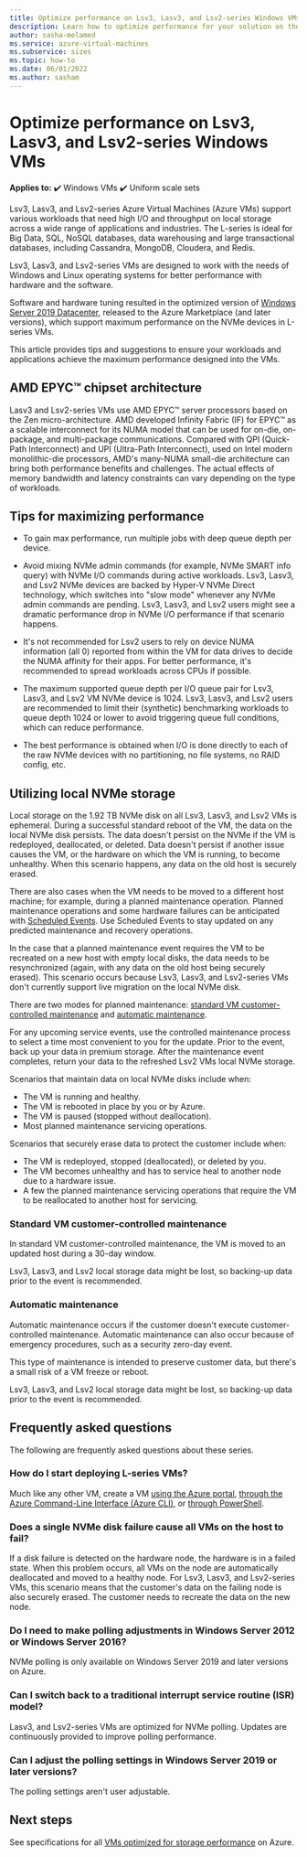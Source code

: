 ```yaml
--- 
title: Optimize performance on Lsv3, Lasv3, and Lsv2-series Windows VMs
description: Learn how to optimize performance for your solution on the Lsv2-series Windows virtual machines (VMs) on Azure.
author: sasha-melamed
ms.service: azure-virtual-machines
ms.subservice: sizes
ms.topic: how-to
ms.date: 06/01/2022
ms.author: sasham
--- 
```

# Optimize performance on Lsv3, Lasv3, and Lsv2-series Windows VMs

**Applies to:** :heavy_check_mark: Windows VMs :heavy_check_mark: Uniform scale sets 

Lsv3, Lasv3, and Lsv2-series Azure Virtual Machines (Azure VMs) support various workloads that need high I/O and throughput on local storage across a wide range of applications and industries. The L-series is ideal for Big Data, SQL, NoSQL databases, data warehousing and large transactional databases, including Cassandra, MongoDB, Cloudera, and Redis. 

Lsv3, Lasv3, and Lsv2-series VMs are designed to work with the needs of Windows and Linux operating systems for better performance with hardware and the software.  

Software and hardware tuning resulted in the optimized version of [Windows Server 2019 Datacenter](https://www.microsoft.com/cloud-platform/windows-server-pricing), released to the Azure Marketplace (and later versions), which support maximum performance on the NVMe devices in L-series VMs. 

This article provides tips and suggestions to ensure your workloads and applications achieve the maximum performance designed into the VMs. 

## AMD EPYC&trade; chipset architecture 

Lasv3 and Lsv2-series VMs use AMD EPYC&trade; server processors based on the Zen micro-architecture. AMD developed Infinity Fabric (IF) for EPYC&trade; as a scalable interconnect for its NUMA model that can be  used for on-die, on-package, and multi-package communications. Compared with QPI (Quick-Path Interconnect) and UPI (Ultra-Path Interconnect), used on Intel modern monolithic-die processors, AMD's many-NUMA small-die architecture can bring both performance benefits and challenges. The actual effects of memory bandwidth and latency constraints can vary depending on the type of workloads. 

## Tips for maximizing performance 

- To gain max performance, run multiple jobs with deep queue depth per device. 

- Avoid mixing NVMe admin commands (for example, NVMe SMART info query) with NVMe I/O commands during active workloads. Lsv3, Lasv3, and Lsv2 NVMe devices are backed by Hyper-V NVMe Direct technology, which switches into "slow mode" whenever any NVMe admin commands are pending. Lsv3, Lasv3, and Lsv2 users might see a dramatic performance drop in NVMe I/O performance if that scenario happens. 

- It's not recommended for Lsv2 users to rely on device NUMA information (all 0) reported from within the VM for data drives to decide the NUMA affinity for their apps. For better performance, it's recommended to spread workloads across CPUs if possible. 

- The maximum supported queue depth per I/O queue pair for Lsv3, Lasv3, and Lsv2 VM NVMe device is 1024. Lsv3, Lasv3, and Lsv2 users are recommended to limit their (synthetic) benchmarking workloads to queue depth 1024 or lower to avoid triggering queue full conditions, which can reduce performance. 

- The best performance is obtained when I/O is done directly to each of the raw NVMe devices with no partitioning, no file systems, no RAID config, etc. 
## Utilizing local NVMe storage 

Local storage on the 1.92 TB NVMe disk on all Lsv3, Lasv3, and Lsv2 VMs is ephemeral. During a successful standard reboot of the VM, the data on the local NVMe disk persists. The data doesn't persist on the NVMe if the VM is redeployed, deallocated, or deleted. Data doesn't persist if another issue causes the VM, or the hardware on which the VM is running, to become unhealthy. When this scenario happens, any data on the old host is securely erased. 

There are also cases when the VM needs to be moved to a different host machine; for example, during a planned maintenance operation. Planned maintenance operations and some hardware failures can be anticipated with [Scheduled Events](scheduled-events.md). Use Scheduled Events to stay updated on any predicted maintenance and recovery operations. 

In the case that a planned maintenance event requires the VM to be recreated on a new host with empty local disks, the data needs to be resynchronized (again, with any data on the old host being securely erased). This scenario occurs because Lsv3, Lasv3, and Lsv2-series VMs don't currently support live migration on the local NVMe disk. 

There are two modes for planned maintenance: [standard VM customer-controlled maintenance](#standard-vm-customer-controlled-maintenance) and [automatic maintenance](#automatic-maintenance).

For any upcoming service events, use the controlled maintenance process to select a time most convenient to you for the update. Prior to the event, back up your data in premium storage. After the maintenance event completes, return your data to the refreshed Lsv2 VMs local NVMe storage. 

Scenarios that maintain data on local NVMe disks include when: 

- The VM is running and healthy. 
- The VM is rebooted in place by you or by Azure. 
- The VM is paused (stopped without deallocation). 
- Most planned maintenance servicing operations. 

Scenarios that securely erase data to protect the customer include when: 

- The VM is redeployed, stopped (deallocated), or deleted by you. 
- The VM becomes unhealthy and has to service heal to another node due to a hardware issue. 
- A few the planned maintenance servicing operations that require the VM to be reallocated to another host for servicing. 

### Standard VM customer-controlled maintenance 

In standard VM customer-controlled maintenance, the VM is moved to an updated host during a 30-day window. 

Lsv3, Lasv3, and Lsv2 local storage data might be lost, so backing-up data prior to the event is recommended. 

### Automatic maintenance 

Automatic maintenance occurs if the customer doesn't execute customer-controlled maintenance. Automatic maintenance can also occur because of emergency procedures, such as a security zero-day event. 

This type of maintenance is intended to preserve customer data, but there's a small risk of a VM freeze or reboot. 

Lsv3, Lasv3, and Lsv2 local storage data might be lost, so backing-up data prior to the event is recommended. 

## Frequently asked questions 

The following are frequently asked questions about these series.

### How do I start deploying L-series VMs?   

Much like any other VM, create a VM [using the Azure portal](quick-create-portal.md), [through the Azure Command-Line Interface (Azure CLI)](quick-create-cli.md), or [through PowerShell](quick-create-powershell.md).

### Does a single NVMe disk failure cause all VMs on the host to fail? 

If a disk failure is detected on the hardware node, the hardware is in a failed state. When this problem occurs, all VMs on the node are automatically deallocated and moved to a healthy node. For Lsv3, Lasv3, and Lsv2-series VMs, this scenario means that the customer's data on the failing node is also securely erased. The customer needs to recreate the data on the new node. 

### Do I need to make polling adjustments in Windows Server 2012 or Windows Server 2016?   

NVMe polling is only available on Windows Server 2019 and later versions on Azure.   

### Can I switch back to a traditional interrupt service routine (ISR) model? 

Lasv3, and Lsv2-series VMs are optimized for NVMe polling. Updates are continuously provided to improve polling performance. 

### Can I adjust the polling settings in Windows Server 2019 or later versions?

The polling settings aren't user adjustable. 

## Next steps 

See specifications for all [VMs optimized for storage performance](../sizes-storage.md) on Azure.
